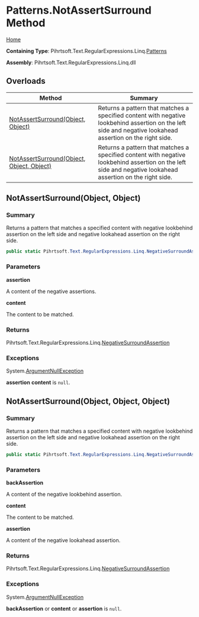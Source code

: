 # Patterns\.NotAssertSurround Method

[Home](../../../../../../README.md)

**Containing Type**: Pihrtsoft\.Text\.RegularExpressions\.Linq\.[Patterns](../README.md)

**Assembly**: Pihrtsoft\.Text\.RegularExpressions\.Linq\.dll

## Overloads

| Method | Summary |
| ------ | ------- |
| [NotAssertSurround(Object, Object)](#Pihrtsoft_Text_RegularExpressions_Linq_Patterns_NotAssertSurround_System_Object_System_Object_) | Returns a pattern that matches a specified content with negative lookbehind assertion on the left side and negative lookahead assertion on the right side\. |
| [NotAssertSurround(Object, Object, Object)](#Pihrtsoft_Text_RegularExpressions_Linq_Patterns_NotAssertSurround_System_Object_System_Object_System_Object_) | Returns a pattern that matches a specified content with negative lookbehind assertion on the left side and negative lookahead assertion on the right side\. |

## NotAssertSurround\(Object, Object\) <a name="Pihrtsoft_Text_RegularExpressions_Linq_Patterns_NotAssertSurround_System_Object_System_Object_"></a>

### Summary

Returns a pattern that matches a specified content with negative lookbehind assertion on the left side and negative lookahead assertion on the right side\.

```csharp
public static Pihrtsoft.Text.RegularExpressions.Linq.NegativeSurroundAssertion NotAssertSurround(object assertion, object content)
```

### Parameters

**assertion**

A content of the negative assertions\.

**content**

The content to be matched\.

### Returns

Pihrtsoft\.Text\.RegularExpressions\.Linq\.[NegativeSurroundAssertion](../../NegativeSurroundAssertion/README.md)

### Exceptions

System\.[ArgumentNullException](https://docs.microsoft.com/en-us/dotnet/api/system.argumentnullexception)

**assertion** **content** is `null`\.

## NotAssertSurround\(Object, Object, Object\) <a name="Pihrtsoft_Text_RegularExpressions_Linq_Patterns_NotAssertSurround_System_Object_System_Object_System_Object_"></a>

### Summary

Returns a pattern that matches a specified content with negative lookbehind assertion on the left side and negative lookahead assertion on the right side\.

```csharp
public static Pihrtsoft.Text.RegularExpressions.Linq.NegativeSurroundAssertion NotAssertSurround(object backAssertion, object content, object assertion)
```

### Parameters

**backAssertion**

A content of the negative lookbehind assertion\.

**content**

The content to be matched\.

**assertion**

A content of the negative lookahead assertion\.

### Returns

Pihrtsoft\.Text\.RegularExpressions\.Linq\.[NegativeSurroundAssertion](../../NegativeSurroundAssertion/README.md)

### Exceptions

System\.[ArgumentNullException](https://docs.microsoft.com/en-us/dotnet/api/system.argumentnullexception)

**backAssertion** or **content** or **assertion** is `null`\.

